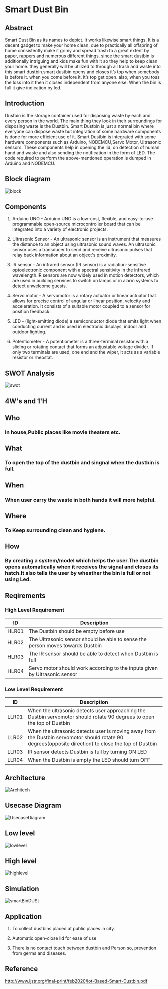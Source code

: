 # Smart Dust Bin

## Abstract 
Smart Dust Bin as its names to depict. It works likewise smart things. It is a decent gadget to make your home clean. due to practically all offspring of home consistently make it grimy and spread trash to a great extent by paper, rappers and numerous different things. since the smart dustbin is additionally intriguing and kids make fun with it so they help to keep clean your home. they generally will be utilized to through all trash and waste into this smart dustbin.smart dustbin opens and closes it’s top when somebody is before it. when you come before it. it’s top get open. also, when you toss the loss into it then it closes independent from anyone else. When the bin is full it give indication by led.

## Introduction
Dustbin is the storage container used for disposing waste by each and every person in the world. The main thing they look in their surroundings for disposing waste is the Dustbin. Smart Dustbin is just a normal bin where everyone can dispose waste but integration of some hardware components is done for more efficient use of it. Smart Dustbin is integrated with some hardware components such as Arduino, NODEMCU,Servo Motor, Ultrasonic sensors. These components help in opening the lid, on detection of human hand and waste and also sending the notification in the form of LED. The code required to perform the above-mentioned operation is dumped in Arduino and NODEMCU.

## Block diagram
![block](https://user-images.githubusercontent.com/46933088/156998436-79fccf2a-2481-451b-ab33-a0d1edf55125.jpg)

## Components

1. Arduino UNO  - Arduino UNO is a low-cost, flexible, and easy-to-use programmable open-source microcontroller board that can be integrated into a variety of electronic projects.

2. Ultrasonic Sensor - An ultrasonic sensor is an instrument that measures the distance to an object using ultrasonic sound waves. An ultrasonic sensor uses a transducer to send and receive ultrasonic pulses that relay back information about an object's proximity.

3. IR sensor - An infrared sensor (IR sensor) is a radiation-sensitive optoelectronic component with a spectral sensitivity in the infrared wavelength.IR sensors are now widely used in motion detectors, which are used in building services to switch on lamps or in alarm systems to detect unwelcome guests.

4. Servo motor - A servomotor is a rotary actuator or linear actuator that allows for precise control of angular or linear position, velocity and acceleration. It consists of a suitable motor coupled to a sensor for position feedback.

5. LED - (light-emitting diode) a semiconductor diode that emits light when conducting current and is used in electronic displays, indoor and outdoor lighting.

6. Potentiometer - A potentiometer is a three-terminal resistor with a sliding or rotating contact that forms an adjustable voltage divider. If only two terminals are used, one end and the wiper, it acts as a variable resistor or rheostat.

## SWOT Analysis
![swot](https://user-images.githubusercontent.com/46933088/157000822-dfb7a744-7063-4b98-a572-23cb5a89e4bf.jpg)

## 4W's and 1'H
## Who
### In house,Public places like movie theaters etc.

## What
### To open the top of the dustbin and singnal when the dustbin is full.

## When
### When user carry the waste in both hands it will more helpful.

## Where
### To Keep surrounding clean and hygiene.

## How
### By creating a system/model which helps the user.The dustbin opens automatically when it receives the signal and closes its hatch.It also tells the user by wheather the bin is full or not using Led.

## Reqirements

### High Level Requirement

| ID | Description |  
| ----- | ----- | 
| HLR01 | The Dustbin should be empty before use|
| HLR02 | The Ultrasonic sensor should be able to sense the person moves towards Dustbin|
| HLR03 | The IR sensor should be able to detect when Dustbin is full| 
| HLR04 | Servo motor should work according to the inputs given by Ultrasonic sensor| 
 
### Low Level Requirement

| ID | Description |  
| ----- | ----- |
| LLR01 |When the ultrasonic detects user approaching the Dustbin servomotor should rotate 90 degrees to open the top of Dustbin |
| LLR02 |When the ultrasonic detects user is moving away from the Dustbin servomotor should rotate 90 degrees(opposite direction) to close the top of Dustbin| 
| LLR03 | IR sensor detects Dustbin is full by turning ON LED |
| LLR04 | When the Dustbin is empty the LED should turn OFF |

## Architecture

![Architech](https://user-images.githubusercontent.com/46933088/156163898-6246ce72-9fd5-4d75-88e7-8e9bc5574bd0.jpg)

## Usecase Diagram

![UsecaseDiagram](https://user-images.githubusercontent.com/46933088/156160240-26ecd8ef-40bf-4ece-9d5b-8e3b4def37e5.jpg)

## Low level

![lowlevel](https://user-images.githubusercontent.com/46933088/157165196-e25759d5-5735-4079-b24a-cf6ba28e3648.jpg)

## High level

![highlevel](https://user-images.githubusercontent.com/46933088/157165284-d6edbb6e-bf5d-44f4-8004-b8c68dc846ef.jpg)

## Simulation

![smartBinDUSt](https://user-images.githubusercontent.com/46933088/157175525-35768d3d-14b8-4af5-b7eb-a5dfcbdaea37.jpg)

## Application

1) To collect dustbins placed at public places in city.

2) Automatic open-close lid for ease of use 

3) There is no contact touch between dustbin and Person so, prevention from germs and diseases. 

## Reference
http://www.ijstr.org/final-print/feb2020/Iot-Based-Smart-Dustbin.pdf